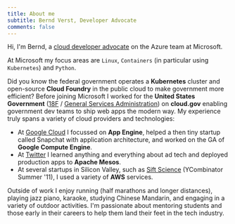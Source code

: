 ```yaml
---
title: About me
subtitle: Bernd Verst, Developer Advocate
comments: false
---
```

Hi, I'm Bernd, a [cloud developer advocate](https://developer.microsoft.com/advocates) on the Azure team at Microsoft.

At Microsoft my focus areas are `Linux`, `Containers` (in particular using `Kubernetes`) and `Python`.


Did you know the federal government operates a **Kubernetes** cluster and open-source **Cloud Foundry** in the public cloud to make government more efficient? Before joining Microsoft I worked for the **United States Government** ([18F](https://18f.gov) / [General Services Administration](https://gsa.gov)) on **cloud.gov** enabling government dev teams to ship web apps the modern way. My experience truly spans a variety of cloud providers and technologies:


- At [Google Cloud](https://cloud.google.com) I focussed on **App Engine**, helped a then tiny startup called Snapchat with application architecture, and worked on the GA of **Google Compute Engine**.
- At [Twitter](https://ads.twitter.com) I learned anything and everything about ad tech and deployed production apps to **Apache Mesos**.
- At several startups in Silicon Valley, such as [Sift Science](https://siftscience.com) (YCombinator Summer '11), I used a variety of **AWS** services.


Outside of work I enjoy running (half marathons and longer distances), playing jazz piano, karaoke, studying Chinese Mandarin, and engaging in a variety of outdoor activities. I'm passionate about mentoring students and those early in their careers to help them land their feet in the tech industry.
